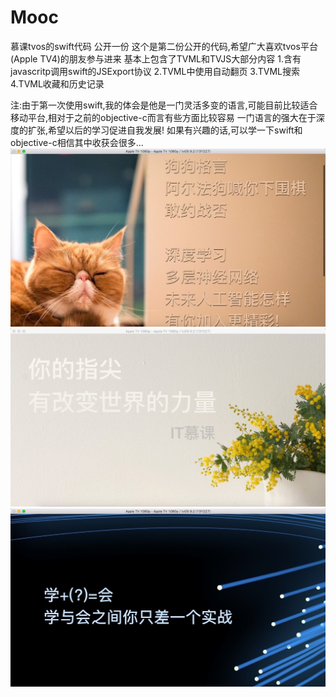 # Mooc
慕课tvos的swift代码 公开一份
这个是第二份公开的代码,希望广大喜欢tvos平台(Apple TV4)的朋友参与进来
基本上包含了TVML和TVJS大部分内容
1.含有javascritp调用swift的JSExport协议
2.TVML中使用自动翻页
3.TVML搜索
4.TVML收藏和历史记录

注:由于第一次使用swift,我的体会是他是一门灵活多变的语言,可能目前比较适合移动平台,相对于之前的objective-c而言有些方面比较容易
一门语言的强大在于深度的扩张,希望以后的学习促进自我发展!
如果有兴趣的话,可以学一下swift和objective-c相信其中收获会很多...
![](https://github.com/asdsjw/Mooc/blob/master/340557D3-40E1-451D-8A3F-15BE12E56A19.png?raw=true)
![](https://github.com/asdsjw/Mooc/blob/master/7C59C78D-311A-439F-A58F-9E8464A22511.png?raw=true)
![](https://github.com/asdsjw/Mooc/blob/master/E1E4DCBA-00D8-49D9-A1F1-8B9DDF17AF60.png?raw=true)
